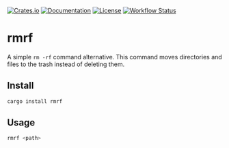 [![Crates.io](https://img.shields.io/crates/v/rmrf.svg)](https://crates.io/crates/rmrf)
[![Documentation](https://docs.rs/rmrf/badge.svg)](https://docs.rs/rmrf)
[![License](https://img.shields.io/crates/l/rmrf.svg)](LICENSE)
[![Workflow Status](https://github.com/sumibi-yakitori/rmrf/workflows/Rust/badge.svg)](https://github.com/sumibi-yakitori/rmrf/actions?query=workflow%3A%22Rust%22)

# rmrf

A simple `rm -rf` command alternative.
This command moves directories and files to the trash instead of deleting them.


## Install

```sh
cargo install rmrf
```


## Usage

```sh
rmrf <path>
```
